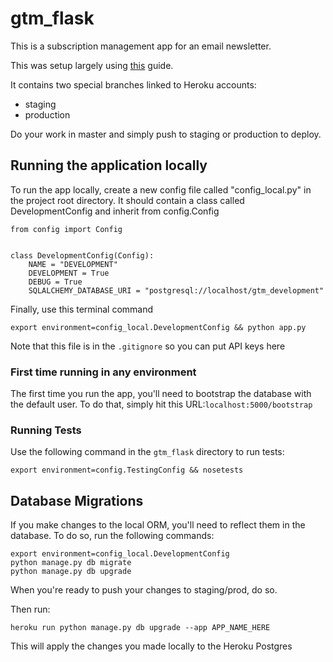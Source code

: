 # gtm_flask

This is a subscription management app for an email newsletter.

This was setup largely using [this](https://realpython.com/blog/python/flask-by-example-part-2-postgres-sqlalchemy-and-alembic/) guide. 

It contains two special branches linked to Heroku accounts:
* staging
* production

Do your work in master and simply push to staging or production to deploy.

## Running the application locally

To run the app locally, create a new config file called "config_local.py" in the project root directory.  It should contain a class called DevelopmentConfig and inherit from config.Config
```
from config import Config


class DevelopmentConfig(Config):
    NAME = "DEVELOPMENT"
    DEVELOPMENT = True
    DEBUG = True
    SQLALCHEMY_DATABASE_URI = "postgresql://localhost/gtm_development" 
```

Finally, use this terminal command

`export environment=config_local.DevelopmentConfig && python app.py`

Note that this file is in the `.gitignore` so you can put API keys here 

### First time running in any environment

The first time you run the app, you'll need to bootstrap the database with the default user.  To do that, simply hit this URL:`localhost:5000/bootstrap`

### Running Tests

Use the following command in the `gtm_flask` directory to run tests:

`export environment=config.TestingConfig && nosetests`

## Database Migrations

If you make changes to the local ORM, you'll need to reflect them in the database.
To do so, run the following commands: 
```
export environment=config_local.DevelopmentConfig
python manage.py db migrate
python manage.py db upgrade
```

When you're ready to push your changes to staging/prod, do so.

Then run:
```
heroku run python manage.py db upgrade --app APP_NAME_HERE
```
This will apply the changes you made locally to the Heroku Postgres